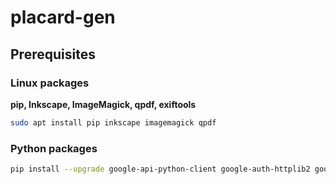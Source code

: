 # placard-gen

## Prerequisites

### Linux packages
**pip, Inkscape, ImageMagick, qpdf, exiftools**
```bash
sudo apt install pip inkscape imagemagick qpdf
```

### Python packages
```bash
pip install --upgrade google-api-python-client google-auth-httplib2 google-auth-oauthlib defusedxml
```
